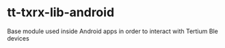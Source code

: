 # tt-txrx-lib-android

Base module used inside Android apps in order to interact with Tertium Ble devices 
